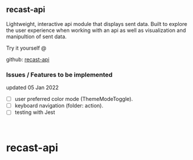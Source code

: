 ## recast-api

Lightweight, interactive api module that displays sent data.  Built to explore the user experience when working with an api as well as visualization and manipultion of sent data.

Try it yourself @ [ ]( )
<br />

github: [recast-api](https://github.com/AlfredMelson/recast-api.git)
<br />

### Issues / Features to be implemented 
updated 05 Jan 2022

- [  ] user preferred color mode (ThemeModeToggle).
- [  ] keyboard navigation (folder: action).
- [  ] testing with Jest
<br />

# recast-api
